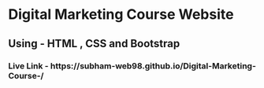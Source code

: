 <h1>Digital Marketing Course Website </h1>
<h2>Using - HTML , CSS and Bootstrap</h2>
<h3>Live Link - https://subham-web98.github.io/Digital-Marketing-Course-/</h3>
